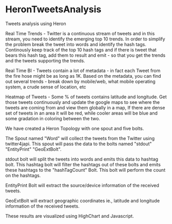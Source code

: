 # HeronTweetsAnalysis

Tweets analysis using Heron

Real Time Trends - Twitter is a continuous stream of tweets and in this stream, you need to identify the emerging top 10 trends. In order to simplify the problem break the tweet into words and identify the hash tags. Continously keep track of the top 10 hash tags and if there is tweet that bears this hash tag, add them to result and emit - so that you get the trends and the tweets supporting the trends.

Real Time BI - Tweets contain a lot of metadata - in fact each Tweet from the fire hose might be as long as 1K. Based on the metadata, you can find out several trends - break down by mobile/web, what mobile operating system, a crude sense of location, etc

Heatmap of Tweets - Some % of tweets contains latitude and longitude. Get those tweets continuously and update the google maps to see where the tweets are coming from and view them globally in a map, If there are dense set of tweets in an area it will be red, while cooler areas will be blue and some gradation in coloring between the two. 

 
We have created a Heron Topology with one spout and five bolts.

The Spout named "Word" will collect the tweets from the Twitter using twitter4japi. This spout will pass the data to the bolts named "stdout" "EntityPrint" "GeoExtBolt".

stdout bolt will split the tweets into words and emits this data to hashtag bolt. This hashtag bolt will filter the hashtags out of these bolts and emits these hashtags to the "hashTagCount" Bolt. This bolt will perform the count on the hashtags.

EntityPrint Bolt will extract the source/device information of the received tweets.

GeoExtBolt will extract geographic coordinates ie., latitude and longitude information of the received tweets.

These results are visualized using HighChart and Javascript.

